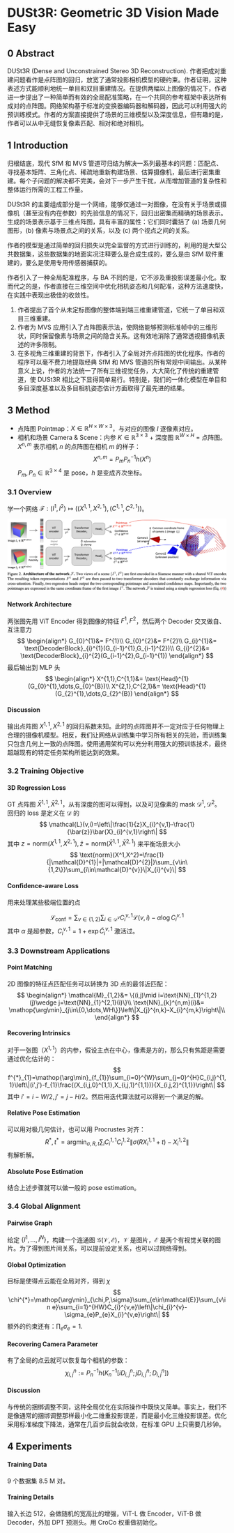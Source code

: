 # DUSt3R: Geometric 3D Vision Made Easy

## 0 Abstract

DUSt3R (Dense and Unconstrained Stereo 3D Reconstruction). 作者把成对重建问题看作是点阵图的回归，放宽了通常投影相机模型的硬约束。作者证明，这种表述方式能顺利地统一单目和双目重建情况。在提供两幅以上图像的情况下，作者进一步提出了一种简单而有效的全局配准策略，在一个共同的参考框架中表达所有成对的点阵图。网络架构基于标准的变换器编码器和解码器，因此可以利用强大的预训练模式。作者的方案直接提供了场景的三维模型以及深度信息，但有趣的是，作者可以从中无缝恢复像素匹配、相对和绝对相机。

## 1 Introduction

归根结底，现代 SfM 和 MVS 管道可归结为解决一系列最基本的问题：匹配点、寻找基本矩阵、三角化点、稀疏地重新构建场景、估算摄像机，最后进行密集重建。每个子问题的解决都不完美，会对下一步产生干扰，从而增加管道的复杂性和整体运行所需的工程工作量。

DUSt3R 的主要组成部分是一个网络，能够仅通过一对图像，在没有关于场景或摄像机（甚至没有内在参数）的先验信息的情况下，回归出密集而精确的场景表示。生成的场景表示基于三维点阵图，具有丰富的属性：它们同时囊括了 (a) 场景几何图形，(b) 像素与场景点之间的关系，以及 (c) 两个视点之间的关系。

作者的模型是通过简单的回归损失以完全监督的方式进行训练的，利用的是大型公共数据集，这些数据集的地面实况注释要么是合成生成的，要么是由 SfM 软件重建的，要么是使用专用传感器捕获的。

作者引入了一种全局配准程序，与 BA 不同的是，它不涉及重投影误差最小化。取而代之的是，作者直接在三维空间中优化相机姿态和几何配准，这种方法速度快，在实践中表现出极佳的收敛性。

1. 作者提出了首个从未定标图像的整体端到端三维重建管道，它统一了单目和双目三维重建。
2. 作者为 MVS 应用引入了点阵图表示法，使网络能够预测标准帧中的三维形状，同时保留像素与场景之间的隐含关系。这有效地消除了通常透视摄像机表述的许多限制。
3. 在多视角三维重建的背景下，作者引入了全局对齐点阵图的优化程序。作者的程序可以毫不费力地提取经典 SfM 和 MVS 管道的所有常规中间输出。从某种意义上说，作者的方法统一了所有三维视觉任务，大大简化了传统的重建管道，使 DUSt3R 相比之下显得简单易行。特别是，我们的一体化模型在单目和多目深度基准以及多目相机姿态估计方面取得了最先进的结果。

## 3 Method

- 点阵图 Pointmap：$X\in\mathbb{R}^{H\times W\times 3}$，与对应的图像 $I$ 逐像素对应。
- 相机和场景 Camera & Scene：内参 $K\in\mathbb{R}^{3\times 3}$ + 深度图 $\mathbb{R}^{W\times H}$ = 点阵图。$X^{n,m}$ 表示相机 $n$ 的点阵图在相机 $m$ 的样子：
  $$
  \begin{equation}
  X^{n,m}=P_{m}P_{n}^{-1}h(X^{n})
  \end{equation}
$$
  $P_{m},P_{n}\in\mathbb{R}^{3\times4}$ 是 pose，$h$ 是变成齐次坐标。

### 3.1 Overview

学一个网络 $\mathcal{F}:(I^{1},I^{2})\mapsto((X^{1,1},X^{2,1}),(C^{1,1},C^{2,1}))$。

![](images/dust3r.png)

#### Network Architecture

两张图先用 ViT Encoder 得到图像的特征 $F^{1},F^{2}$，然后两个 Decoder 交叉做自、互注意力
$$
\begin{align*}
G_{0}^{1}&= F^{1}\\
G_{0}^{2}&= F^{2}\\
G_{i}^{1}&= \text{DecoderBlock}_{i}^{1}(G_{i-1}^{1},G_{i-1}^{2})\\
G_{i}^{2}&= \text{DecoderBlock}_{i}^{2}(G_{i-1}^{2},G_{i-1}^{1})
\end{align*}
$$
最后输出到 MLP 头
$$
\begin{align*}
X^{1,1},C^{1,1}&= \text{Head}^{1}(G_{0}^{1},\dots,G_{0}^{B})\\
X^{2,1},C^{2,1}&= \text{Head}^{1}(G_{2}^{1},\dots,G_{2}^{B})
\end{align*}
$$

#### Discussion

输出点阵图 $X^{1,1},X^{2,1}$ 的回归系数未知。此时的点阵图并不一定对应于任何物理上合理的摄像机模型。相反，我们让网络从训练集中学习所有相关的先验，而训练集只包含几何上一致的点阵图。使用通用架构可以充分利用强大的预训练技术，最终超越现有的特定任务架构所能达到的效果。

### 3.2 Training Objective

#### 3D Regression Loss

GT 点阵图 $\bar{X}^{1,1},\bar{X}^{2,1}$，从有深度的图可以得到，以及可见像素的 mask $\mathcal{D}^{1},\mathcal{D}^{2}$。回归的 loss 是定义在 $\mathcal{D}$ 的
$$
\mathcal{L}(v,i)=\left\|\frac{1}{z}X_{i}^{v,1}-\frac{1}{\bar{z}}\bar{X}_{i}^{v,1}\right\|
$$
其中 $z=\text{norm}(X^{1,1},X^{2,1}),\bar{z}=\text{norm}(\bar{X}^{1,1},\bar{X}^{2,1})$ 来平衡场景大小
$$
\text{norm}(X^1,X^2)=\frac{1}{|\mathcal{D}^{1}|+|\mathcal{D}^{2}|}\sum_{v\in\{1,2\}}\sum_{i\in\mathcal{D}^{v}}\|X_{i}^{v}\|
$$

#### Confidence-aware Loss

用来处理某些极端位置的点

$$
\mathcal{L}_{\text{conf}}=\sum_{v\in\{1,2\}}\sum_{i\in\mathcal{D}^{v}}C_{i}^{v,1}\mathcal{L}(v,i)-\alpha\log C_{i}^{v,1}
$$
其中 $\alpha$ 是超参数，$C_{i}^{v,1}=1+\exp\tilde{C}_{i}^{v,1}$ 激活过。

### 3.3 Downstream Applications

#### Point Matching

2D 图像的特征点匹配任务可以转换为 3D 点的最邻近匹配：
$$
\begin{align*}
\mathcal{M}_{1,2}&= \{(i,j)\mid i=\text{NN}_{1}^{1,2}(j)\wedge j=\text{NN}_{1}^{2,1}(i)\}\\
\text{NN}_{k}^{n,m}(i)&= \mathop{\arg\min}_{j\in\{0,\dots,WH\}}\left\|X_{j}^{n,k}-X_{i}^{m,k}\right\|\\
\end{align*}
$$

#### Recovering Intrinsics

对于一张图（$X^{1,1}$）的内参，假设主点在中心，像素是方的，那么只有焦距是需要通过优化估计的：
$$
f^{*}_{1}=\mathop{\arg\min}_{f_{1}}\sum_{i=0}^{W}\sum_{j=0}^{H}C_{i,j}^{1,1}\left\|(i',j')-f_{1}\frac{(X_{i,j,0}^{1,1},X_{i,j,1}^{1,1})}{X_{i,j,2}^{1,1}}\right\|
$$
其中 $i'=i-W/2,j'=j-H/2$。然后用迭代算法就可以得到一个满足的解。

#### Relative Pose Estimation

可以用对极几何估计，也可以用 Procrustes 对齐：
$$
R^{*},t^{*}=\mathop{\arg\min}_{\sigma,R,t}\sum_{i}C_{i}^{1,1}C_{i}^{1,2}\left\|\sigma(RX_{i}^{1,1}+t)-X_{i}^{1,2}\right\|
$$
有解析解。

#### Absolute Pose Estimation

结合上述步骤就可以做一般的 pose estimation。

### 3.4 Global Alignment

#### Pairwise Graph

给定 $\{I^{1},\dots,I^{N}\}$，构建一个连通图 $\mathcal{G}(\mathcal{V},\mathcal{E})$，$\mathcal{V}$ 是图片，$\mathcal{E}$ 是两个有视觉关联的图片。为了得到图片间关系，可以提前设定关系，也可以过网络得到。

#### Global Optimization

目标是使得点云能在全局对齐，得到 $\chi$
$$
\chi^{*}=\mathop{\arg\min}_{\chi,P,\sigma}\sum_{e\in\mathcal{E}}\sum_{v\in e}\sum_{i=1}^{HW}C_{i}^{v,e}\left\|\chi_{i}^{v}-\sigma_{e}P_{e}X_{i}^{v,e}\right\|
$$
额外的约束还有：$\prod_{e}\sigma_{e}=1$.

#### Recovering Camera Parameter

有了全局的点云就可以恢复每个相机的参数：
$$
\chi_{i,j}^{n}:=P_{n}^{-1}h(K_{n}^{-1}[iD_{i,j}^{n};jD_{i,j}^{n};D_{i,j}^{n}])
$$

#### Discussion

与传统的捆绑调整不同，这种全局优化在实际操作中既快又简单。事实上，我们不是像通常的捆绑调整那样最小化二维重投影误差，而是最小化三维投影误差。优化采用标准梯度下降法，通常在几百步后就会收敛，在标准 GPU 上只需要几秒钟。

## 4 Experiments

#### Training Data

9 个数据集 8.5 M 对。

#### Training Details

输入长边 512，会做随机的宽高比的增强，ViT-L 做 Encoder，ViT-B 做 Decoder，外加 DPT 预测头。用 CroCo 权重做初始化。
